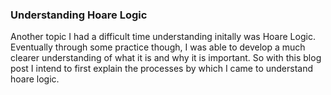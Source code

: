 ### Understanding Hoare Logic
Another topic I had a difficult time understanding initally was Hoare Logic. Eventually through some practice though, I was able to develop a much clearer understanding of what it is and why it is important. So with this blog post I intend to first explain the processes by which I came to understand hoare logic.
